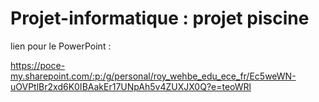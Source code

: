 # Projet-informatique : projet piscine 

lien pour le PowerPoint :

https://poce-my.sharepoint.com/:p:/g/personal/roy_wehbe_edu_ece_fr/Ec5weWN-uOVPtlBr2xd6K0IBAakEr17UNpAh5v4ZUXJX0Q?e=teoWRl
